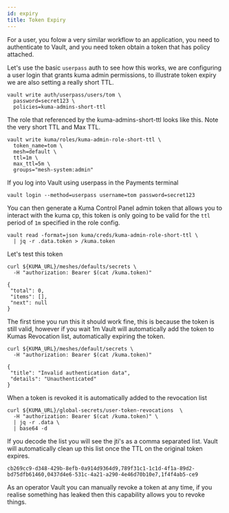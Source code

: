 ```yaml
---
id: expiry
title: Token Expiry
---
```


<TerminalVisor>
  <Terminal target="vault-client.container.shipyard.run" shell="/bin/bash" workdir="/" user="root" name="Vault Client" id="vault-client"/>
  <Terminal target="payments.container.shipyard.run" shell="/bin/bash" workdir="/" user="root" name="Payments" id="payments"/>
</TerminalVisor>

For a user, you folow a very similar workflow to an application, you need to authenticate to Vault, and you need token
obtain a token that has policy attached.

Let's use the basic `userpass` auth to see how this works, we are configuring a user login that grants
kuma admin permissions, to illustrate token expiry we are also setting a really short TTL.

```
vault write auth/userpass/users/tom \
  password=secret123 \
  policies=kuma-admins-short-ttl
```

The role that referenced by the kuma-admins-short-ttl looks like this. Note the very short TTL and Max TTL.

```
vault write kuma/roles/kuma-admin-role-short-ttl \
  token_name=tom \
  mesh=default \
  ttl=1m \
  max_ttl=5m \
  groups="mesh-system:admin"
```

If you log into Vault using userpass in the Payments terminal

```
vault login --method=userpass username=tom password=secret123
```

You can then generate a Kuma Control Panel admin token that allows you to interact with the kuma cp, this token is only going to be valid
for the `ttl` period of `1m` specified in the role config.

```
vault read -format=json kuma/creds/kuma-admin-role-short-ttl \
  | jq -r .data.token > /kuma.token
```

Let's test this token

```
curl ${KUMA_URL}/meshes/defaults/secrets \
  -H "authorization: Bearer $(cat /kuma.token)"
```

```
{
 "total": 0,
 "items": [],
 "next": null
}
```

The first time you run this it should work fine, this is because the token is still valid, however if you wait 1m Vault will automatically add 
the token to Kumas Revocation list, automatically expiring the token.

```
curl ${KUMA_URL}/meshes/default/secrets \
  -H "authorization: Bearer $(cat /kuma.token)"
```

```
{
 "title": "Invalid authentication data",
 "details": "Unauthenticated"
}
```

When a token is revoked it is automatically added to the revocation list

```
curl ${KUMA_URL}/global-secrets/user-token-revocations  \
  -H "authorization: Bearer $(cat /kuma.token)" \
  | jq -r .data \
  | base64 -d
```

If you decode the list you will see the jti's as a comma separated list. Vault will automatically clean up this list once the TTL on the original token expires.

```
cb269cc9-d348-429b-8efb-0a914d9364d9,789f31c1-1c1d-4f1a-89d2-bd75dfb61460,0437d4e6-531c-4a21-a290-4e46d70b10e7,1f4f4ab5-ce9
```

As an operator Vault you can manually revoke a token at any time, if you realise something has leaked then 
this capability allows you to revoke  things.

